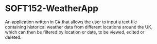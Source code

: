 # SOFT152-WeatherApp
An application written in C# that allows the user to input a text file containing historical weather data from different locations around the UK, which can then be filtered by location or date, to be viewed, edited or deleted.
